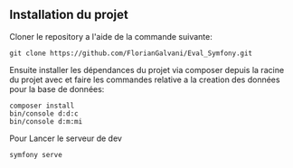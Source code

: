 ## Installation du projet

Cloner le repository a l'aide de la commande suivante:
```
git clone https://github.com/FlorianGalvani/Eval_Symfony.git
```

Ensuite installer les dépendances du projet via composer depuis la racine du projet avec  et faire les commandes relative a la creation des données pour la base de données: 
```
composer install
bin/console d:d:c
bin/console d:m:mi
```

Pour Lancer le serveur de dev 
```
symfony serve
```

